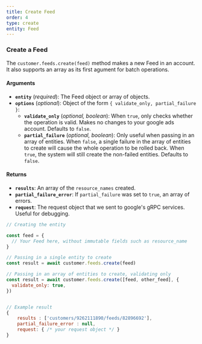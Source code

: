 ```yaml
---
title: Create Feed
order: 4
type: create
entity: Feed
---
```


### Create a Feed

The `customer.feeds.create(feed)` method makes a new Feed in an account. It also supports an array as its first agument for batch operations.

#### Arguments

- **`entity`** (_required_): The Feed object or array of objects.
- **`options`** (_optional_): Object of the form `{ validate_only, partial_failure }`:
  - **`validate_only`** (_optional, boolean_): When `true`, only checks whether the operation is valid. Makes no changes to your google ads account. Defaults to `false`.
  - **`partial_failure`** (_optional, boolean_): Only useful when passing in an array of entities. When `false`, a single failure in the array of entities to create will cause the whole operation to be rolled back. When `true`, the system will still create the non-failed entities. Defaults to `false`.

#### Returns

- **`results`**: An array of the `resource_names` created.
- **`partial_failure_error`**: If `partial_failure` was set to `true`, an array of errors.
- **`request`**: The request object that we sent to google's gRPC services. Useful for debugging.

```javascript
// Creating the entity

const feed = {
  // Your Feed here, without immutable fields such as resource_name
}

// Passing in a single entity to create
const result = await customer.feeds.create(feed)

// Passing in an array of entities to create, validating only
const result = await customer.feeds.create([feed, other_feed], {
  validate_only: true,
})
```

```javascript

// Example result
{
	results : ['customers/9262111890/feeds/82896692'],
	partial_failure_error : null,
	request: { /* your request object */ }
}

```
